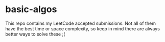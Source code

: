 # basic-algos
This repo contains my LeetCode accepted submissions. Not all of them have the best time or space complexity, so keep in mind there are always better ways to solve these ;(
